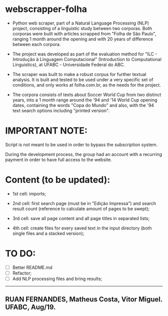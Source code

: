# webscrapper-folha
* Python web scraper, part of a Natural Language Processing (NLP) project, consisting of a linguistic study between two corporas. Both corporas were built with articles scrapped from "Folha de São Paulo", ranging 1 month around the opening and with 20 years of difference between each corpora. 
* The project was developed as part of the evaluation method for "ILC - Introdução à Linguagem Computacional" (Introduction to Computational Linguistics), at UFABC - Universidade Federal do ABC.

* The scraper was built to make a robust corpus for further textual analysis. It is built and tested to be used under a very specific set of conditions, and only works at folha.com.br, as the needs for the project.

* The corpora consists of texts about Soccer World Cup from two distinct years, into a 1 month range around the '94 and '14 World Cup opening dates, containing the words "Copa do Mundo" and also, with the '94 text search options including "printed version".


# IMPORTANT NOTE:
      
Script is not meant to be used in order to bypass the subscription system. 

During the development process, the group had an account with a recurring payment in order to have full access to the website.




# Content (to be updated):
    
- 1st cell: imports;

- 2nd cell: first search page (must be in "Edição Impressa") and search result count (reference to calculate amount of pages to be swept);

- 3rd cell: save all page content and all page titles in separated lists;

- 4th cell: create files for every saved text in the input directory (both single files and a stacked version);


# TO DO:
- [ ] Better README.md
- [ ] Refactor;
- [ ] Add NLP processing files and bring results;

__________

<h2> RUAN FERNANDES, Matheus Costa, Vitor Miguel. UFABC, Aug/19. </h2>
